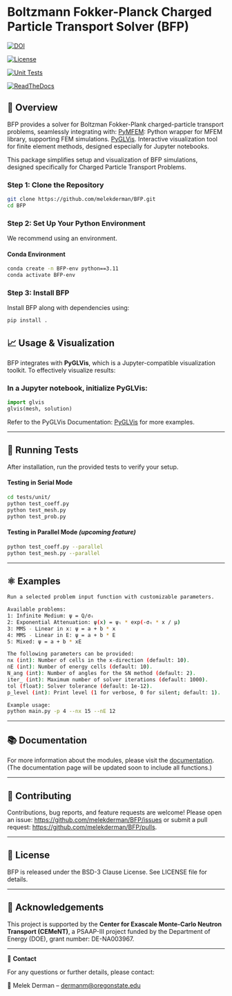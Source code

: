 # Boltzmann Fokker-Planck Charged Particle Transport Solver (BFP)

[![DOI](https://zenodo.org/badge/938897515.svg)](https://doi.org/10.5281/zenodo.15107100)

[![License](https://img.shields.io/badge/License-BSD_3--Clause-blue.svg)](https://opensource.org/licenses/BSD-3-Clause)

[![Unit Tests](https://github.com/melekderman/BFP/actions/workflows/unit_tests.yml/badge.svg)](https://github.com/melekderman/BFP/actions/workflows/unit_tests.yml)

[![ReadTheDocs](https://readthedocs.org/projects/bfp/badge/?version=latest&style=flat)](https://bfp.readthedocs.org/en/latest/ )

## 👀 Overview

BFP provides a solver for Boltzman Fokker-Plank charged-particle transport problems, seamlessly integrating with: 
[PyMFEM](https://github.com/mfem/PyMFEM): Python wrapper for MFEM library, supporting FEM simulations.
[PyGLVis](https://github.com/GLVis/pyglvis). Interactive visualization tool for finite element methods, designed especially for Jupyter notebooks.

This package simplifies setup and visualization of BFP simulations, designed specifically for Charged Particle Transport Problems.

### Step 1: Clone the Repository

```bash
git clone https://github.com/melekderman/BFP.git
cd BFP
```

### Step 2: Set Up Your Python Environment

We recommend using an environment.

#### Conda Environment

```bash
conda create -n BFP-env python==3.11
conda activate BFP-env
```
### Step 3: Install BFP

Install BFP along with dependencies using:

```bash
pip install .
```
## 📈 Usage & Visualization

BFP integrates with **PyGLVis**, which is a Jupyter-compatible visualization toolkit. To effectively visualize results:

### In a Jupyter notebook, initialize PyGLVis:

```python
import glvis
glvis(mesh, solution)
```
Refer to the PyGLVis Documentation: [PyGLVis](https://github.com/GLVis/pyglvis) for more examples.

---

## 🔬 Running Tests

After installation, run the provided tests to verify your setup.

#### Testing in Serial Mode

```bash
cd tests/unit/
python test_coeff.py
python test_mesh.py
python test_prob.py
```

#### Testing in Parallel Mode *(upcoming feature)*

```bash
python test_coeff.py --parallel
python test_mesh.py --parallel
```

---

## ⚛️ Examples

```bash
Run a selected problem input function with customizable parameters.

Available problems:
1: Infinite Medium: ψ = Q/σₜ
2: Exponential Attenuation: ψ(x) = ψₗ * exp(-σₜ * x / μ)
3: MMS - Linear in x: ψ = a + b * x
4: MMS - Linear in E: ψ = a + b * E
5: Mixed: ψ = a + b * xE

The following parameters can be provided:
nx (int): Number of cells in the x-direction (default: 10).
nE (int): Number of energy cells (default: 10).
N_ang (int): Number of angles for the SN method (default: 2).
iter_ (int): Maximum number of solver iterations (default: 1000).
tol (float): Solver tolerance (default: 1e-12).
p_level (int): Print level (1 for verbose, 0 for silent; default: 1).
``` 

```bash
Example usage:
python main.py -p 4 --nx 15 --nE 12
```

---

## 📚 Documentation
For more information about the modules, please visit the [documentation](https://melekderman.github.io/BFP/).
(The documentation page will be updated soon to include all functions.)

---

## 🤝 Contributing

Contributions, bug reports, and feature requests are welcome! Please open an issue: https://github.com/melekderman/BFP/issues or submit a pull request: https://github.com/melekderman/BFP/pulls.

---

## 📜 License

BFP is released under the BSD-3 Clause License. See LICENSE file for details.

---

## 💬 Acknowledgements

This project is supported by the **Center for Exascale Monte-Carlo Neutron Transport (CEMeNT)**, a PSAAP-III project funded by the Department of Energy (DOE), grant number: DE-NA003967.

---

📮 **Contact**

For any questions or further details, please contact:

📧 Melek Derman – dermanm@oregonstate.edu